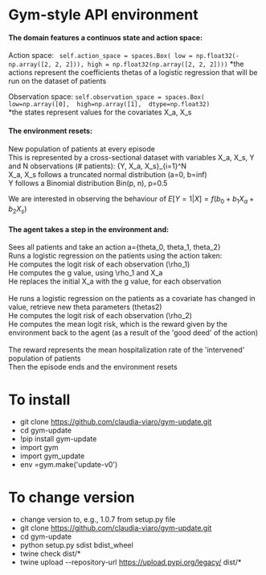 # Gym-style API environment


#### The domain features a continuos state and action space:
Action space: ```
self.action_space = spaces.Box(
                                      low = np.float32(-np.array([2, 2, 2])),
                                      high = np.float32(np.array([2, 2, 2])))```
*the actions represent the coefficients thetas of a logistic regression that will be run on the dataset of patients            

Observation space: `self.observation_space = spaces.Box(
                                                low=np.array([0], 
                                                high=np.array([1], 
                                                dtype=np.float32)  `          
*the states represent values for the covariates X_a, X_s

#### The environment resets:

New population of patients at every episode <br />
This is represented by a cross-sectional dataset with variables X_a, X_s, Y and N observations (# patients): {Y, X_a, X_s}_{i=1}^N  <br />
X_a, X_s follows a truncated normal distribution (a=0, b=inf) <br />
Y follows a Binomial distribution Bin(p, n), p=0.5 <br />

We are interested in observing the behaviour of $`E[Y=1|X]=f(b_0 + b_1 X_a + b_2 X_s)`$


#### The agent takes a step in the environment and:

Sees all patients and take an action a={theta_0, theta_1, theta_2} <br />
Runs a logistic regression on the patients using the action taken:  <br />
He computes the logit risk of each observation (\rho_1) <br />
He computes the g value, using \rho_1 and X_a <br />
He replaces the initial X_a with the g value, for each observation <br />
 <br />
He runs a logistic regression on the patients as a covariate has changed in value, retrieve new theta parameters (thetas2) <br />
He computes the logit risk of each observation (\rho_2) <br />
He computes the mean logit risk, which is the reward given by the environment back to the agent (as a result of the 'good deed' of the action) <br />
 <br />
The reward represents the mean hospitalization rate of the 'intervened' population of patients <br />
Then the episode ends and the environment resets <br />

# To install
- git clone https://github.com/claudia-viaro/gym-update.git
- cd gym-update
- !pip install gym-update
- import gym
- import gym_update
- env =gym.make('update-v0')

# To change version
- change version to, e.g., 1.0.7 from setup.py file
- git clone https://github.com/claudia-viaro/gym-update.git
- cd gym-update
- python setup.py sdist bdist_wheel
- twine check dist/*
- twine upload --repository-url https://upload.pypi.org/legacy/ dist/*
